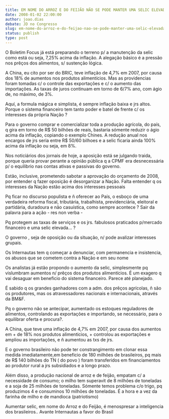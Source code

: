 ```yaml
---
title: EM NOME DO ARROZ E DO FEIJÃO NÃO SE PODE MANTER UMA SELIC ELEVADA
date: 2008-01-02 22:00:00
author: joao.dias
debate: JD no Congresso
slug: em-nome-do-arroz-e-do-feijao-nao-se-pode-manter-uma-selic-elevada
status: publish 
type: post
---
```


  

O Boletim Focus já está preparando o terreno p/ a manutenção da selic como está ou seja, 7,25% acima da inflação. A alegação básico é a pressão nos prêços dos alimentos, s/ sustenção lógica.   

  

A China, eu cito por ser do BRIC, teve inflação de 4,7% em 2007, por causa dos 18% de aumentos nos produtos alimentícios. Mas as providencias foram tomadas c/ o controle das exportações e c/ o aumento das importações. As taxas de juros continuam em torno de 6/7% ano, com ágio de, no máximo, de 3%.   

  

Aquí, a formula mágica e simplista, é sempre inflação baixa e jrs altos. Porque o sistema financeiro tem tanto poder e batel de frente c/ os interesses da própria Nação ?   

  

Para o governo comprar e comercializar toda a produção agrícola, do país, q gira em torno de R$ 50 bilhões de reais, bastaria sómente reduzir o ágio acima da inflação, copiando o exemplo Chines. A redução anual nos encargos de jrs seria entre R$ 50/60 bilhoes e a selic ficaria ainda 100% acima da inflação ou seja, em 8%.   

  

Nos noticiários dos jornais de hoje, a aposição está se julgando traida, porque queria provar perante a opinião pública q a CPMF era desnecessária p/ o equilibrio nas contas ativas e passivas do governo.   

  

Estão, inclusive, prometendo sabotar a aprovação do orçamento de 2008, por entender q fazer oposição é desorganizar a Nação. Falta entender q os interesses da Nação estão acima dos interesses pessoais   

  

Pq ficar no discurso populista e ñ oferecer ao País, o esboço de uma verdadeira reforma fiscal, tributária, trabalhista, previdenciária, eleitoral e partidária, duradoura e não casuística, como sempre acontece ? Sair da palavra para a ação - res non verba -   

  

Pq protegem as taxas de serviços e os jrs. fabulosos praticados p/mercado financeiro e uma selic elevada... ?   

  

O governo , seja de oposição ou da situação, n/ pode avalizar interesses grupais.   

  

Os Internautas tem q começar a denunciar, com permanencia e insistencia, os abusos que se cometem contra a Nação e em seu nome   

  

Os analistas já estão propondo o aumento da selic, simplesmente pq vislumbram aumentos n/ prêços dos produtos alimentícios. É um exagero q vai desaguar em beneficio do sistema financeiro. Parece até planejado.   

  

É sabido q os grandes ganhadores com a adm. dos prêços agrícolas, ñ são os produtores, mas os atravessadores nacionais e internacionais, através da BM&F.   

  

Pq o governo não se antecipar, aumentado os estoques reguladores de alimentos, controlando as exportações e importando, se necessário, para o equilibrar oferta e procura?.   

  

A China, que teve uma inflação de 4,7% em 2007, por causa dos aumentos em + de 18% nos produtos alimenticios, + controlou as exportações e ampliou as importações, e ñ aumentou as txs de jrs.   

  

E o governo brasileiro não pode ter constrangimento em clonar essa medida imediatamente,em beneficio de 180 milhões de brasileiros, pq mais de R$ 140 bilhões do TN ( do povo ) foram transferidos em financiamentos ao produtor rural a jrs subsidiados e a longo prazo.   

  

Além disso, a produção nacional de arroz e de feijão, empatam c/ a necessidade de consumo; o milho tem superavit de 8 milhões de toneladas e a soja de 25 milhões de toneladas. Sómente temos problema c/o trigo, pq produzimos 4 e consuminos 10 milhões de toneladas. É a hora e a vez da farinha de milho e de mandioca (patriotismo)   

  

Aumentar selic, em nome do Arroz e do Feijão, é menospresar a inteligencia dos brasileiros.. Avante Internautas a favor do Brasil
